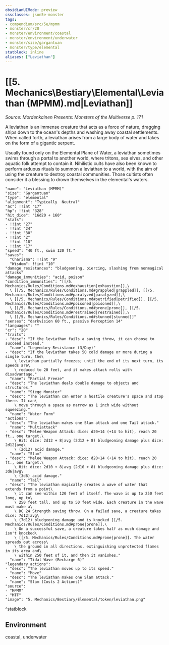 ```yaml
---
obsidianUIMode: preview
cssclasses: json5e-monster
tags:
- compendium/src/5e/mpmm
- monster/cr/20
- monster/environment/coastal
- monster/environment/underwater
- monster/size/gargantuan
- monster/type/elemental
statblock: inline
aliases: ["Leviathan"]
---
```

# [[5. Mechanics\Bestiary\Elemental\Leviathan (MPMM).md|Leviathan]]
*Source: Mordenkainen Presents: Monsters of the Multiverse p. 171*  

A leviathan is an immense creature that acts as a force of nature, dragging ships down to the ocean's depths and washing away coastal settlements. When called forth, a leviathan arises from a large body of water and takes on the form of a gigantic serpent.

Usually found only on the Elemental Plane of Water, a leviathan sometimes swims through a portal to another world, where tritons, sea elves, and other aquatic folk attempt to contain it. Nihilistic cults have also been known to perform arduous rituals to summon a leviathan to a world, with the aim of using the creature to destroy coastal communities. Those cultists often consider it a blessing to drown themselves in the elemental's waters.

```statblock
"name": "Leviathan (MPMM)"
"size": "Gargantuan"
"type": "elemental"
"alignment": "Typically  Neutral"
"ac": !!int "17"
"hp": !!int "328"
"hit_dice": "16d20 + 160"
"stats":
- !!int "27"
- !!int "24"
- !!int "30"
- !!int "2"
- !!int "18"
- !!int "17"
"speed": "40 ft., swim 120 ft."
"saves":
  "Charisma": !!int "9"
  "Wisdom": !!int "10"
"damage_resistances": "bludgeoning, piercing, slashing from nonmagical attacks"
"damage_immunities": "acid, poison"
"condition_immunities": "[[/5. Mechanics/Rules/Conditions.md#exhaustion|exhaustion]],\
  \ [[/5. Mechanics/Rules/Conditions.md#grappled|grappled]], [[/5. Mechanics/Rules/Conditions.md#paralyzed|paralyzed]],\
  \ [[/5. Mechanics/Rules/Conditions.md#petrified|petrified]], [[/5. Mechanics/Rules/Conditions.md#poisoned|poisoned]],\
  \ [[/5. Mechanics/Rules/Conditions.md#prone|prone]], [[/5. Mechanics/Rules/Conditions.md#restrained|restrained]],\
  \ [[/5. Mechanics/Rules/Conditions.md#stunned|stunned]]"
"senses": "darkvision 60 ft., passive Perception 14"
"languages": ""
"cr": "20"
"traits":
- "desc": "If the leviathan fails a saving throw, it can choose to succeed instead."
  "name": "Legendary Resistance (3/Day)"
- "desc": "If the leviathan takes 50 cold damage or more during a single turn, the\
    \ leviathan partially freezes; until the end of its next turn, its speeds are\
    \ reduced to 20 feet, and it makes attack rolls with disadvantage."
  "name": "Partial Freeze"
- "desc": "The leviathan deals double damage to objects and structures."
  "name": "Siege Monster"
- "desc": "The leviathan can enter a hostile creature's space and stop there. It can\
    \ move through a space as narrow as 1 inch wide without squeezing."
  "name": "Water Form"
"actions":
- "desc": "The leviathan makes one Slam attack and one Tail attack."
  "name": "Multiattack"
- "desc": "Melee Weapon Attack: dice: d20+14 (+14 to hit), reach 20 ft., one target.\
    \ Hit: dice: 2d12 + 8|avg (2d12 + 8) bludgeoning damage plus dice: 2d12|avg\
    \ (2d12) acid damage."
  "name": "Slam"
- "desc": "Melee Weapon Attack: dice: d20+14 (+14 to hit), reach 20 ft., one target.\
    \ Hit: dice: 2d10 + 8|avg (2d10 + 8) bludgeoning damage plus dice: 3d6|avg\
    \ (3d6) acid damage."
  "name": "Tail"
- "desc": "The leviathan magically creates a wave of water that extends from a point\
    \ it can see within 120 feet of itself. The wave is up to 250 feet long, up to\
    \ 250 feet tall, and up to 50 feet wide. Each creature in the wave must make a\
    \ DC 24 Strength saving throw. On a failed save, a creature takes dice: 7d12|avg\
    \ (7d12) bludgeoning damage and is knocked [[/5. Mechanics/Rules/Conditions.md#prone|prone]].\
    \ On a successful save, a creature takes half as much damage and isn't knocked\
    \ [[/5. Mechanics/Rules/Conditions.md#prone|prone]]. The water spreads out across\
    \ the ground in all directions, extinguishing unprotected flames in its area and\
    \ within 250 feet of it, and then it vanishes."
  "name": "Tidal Wave (Recharge 6)"
"legendary_actions":
- "desc": "The leviathan moves up to its speed."
  "name": "Move"
- "desc": "The leviathan makes one Slam attack."
  "name": "Slam (Costs 2 Actions)"
"source":
- "MPMM"
- "MTF"
"image": "5. Mechanics/Bestiary/Elemental/token/leviathan.png"
```
^statblock

## Environment

coastal, underwater